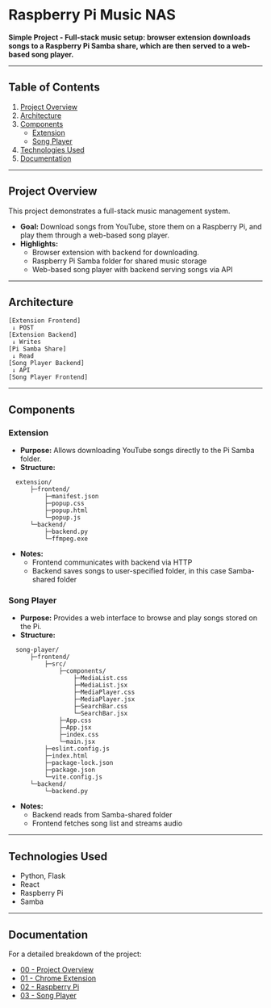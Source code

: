 # Raspberry Pi Music NAS

**Simple Project - Full-stack music setup: browser extension downloads songs to a Raspberry Pi Samba share, which are then served to a web-based song player.**

---

## Table of Contents

1. [Project Overview](#project-overview)
2. [Architecture](#architecture)
3. [Components](#components)
   - [Extension](#extension)
   - [Song Player](#song-player)
1. [Technologies Used](#technologies-used)
2. [Documentation](#documentation)

---

## Project Overview

This project demonstrates a full-stack music management system.

- **Goal:** Download songs from YouTube, store them on a Raspberry Pi, and play them through a web-based song player.
- **Highlights:**
  - Browser extension with backend for downloading.
  - Raspberry Pi Samba folder for shared music storage
  - Web-based song player with backend serving songs via API

---

## Architecture

```
[Extension Frontend]
 ↓ POST
[Extension Backend] 
 ↓ Writes
[Pi Samba Share]
 ↓ Read
[Song Player Backend]
 ↓ API
[Song Player Frontend]
```

---

## Components

### Extension

- **Purpose:** Allows downloading YouTube songs directly to the Pi Samba folder.
- **Structure:**
```
  extension/
	  ├─frontend/
		  ├─manifest.json
		  ├─popup.css
		  ├─popup.html
		  └─popup.js
	  └─backend/
		  ├─backend.py
		  └─ffmpeg.exe
  ```
- **Notes:**
  - Frontend communicates with backend via HTTP
  - Backend saves songs to user-specified folder, in this case Samba-shared folder

### Song Player

- **Purpose:** Provides a web interface to browse and play songs stored on the Pi.
- **Structure:**
```
  song-player/
	  ├─frontend/
		  ├─src/
			  ├─components/
				  ├─MediaList.css
				  ├─MediaList.jsx
				  ├─MediaPlayer.css
				  ├─MediaPlayer.jsx
				  ├─SearchBar.css
				  └─SearchBar.jsx
			  ├─App.css
			  ├─App.jsx
			  ├─index.css
			  └─main.jsx
		  ├─eslint.config.js
		  ├─index.html
		  ├─package-lock.json
		  ├─package.json
		  └─vite.config.js
	  └─backend/
		  └─backend.py
  ```
- **Notes:**
  - Backend reads from Samba-shared folder
  - Frontend fetches song list and streams audio

---

## Technologies Used

- Python, Flask
- React
- Raspberry Pi
- Samba

---

## Documentation

For a detailed breakdown of the project:

- [00 - Project Overview](docs/00-overview.md)
- [01 - Chrome Extension](docs/01-chrome-extension.md)
- [02 - Raspberry Pi](docs/02-raspberry-pi.md)
- [03 - Song Player](docs/03-song-player.md)